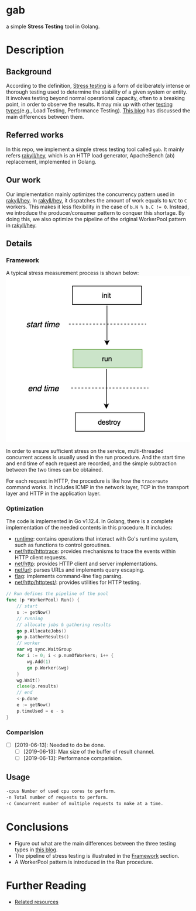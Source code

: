 # gab
a simple **Stress Testing** tool in Golang.

# Description
## Background
According to the definition, [Stress testing](https://en.wikipedia.org/wiki/Stress_testing) is a form of deliberately intense or thorough testing used to determine the stability of a given system or entity. It involves testing beyond normal operational capacity, often to a breaking point, in order to observe the results. It may mix up with other [testing types](https://en.wikipedia.org/wiki/Software_performance_testing#Testing_types)(e.g., Load Testing, Performance Testing). [This blog](https://www.guru99.com/performance-vs-load-vs-stress-testing.html) has discussed the main differences between them.

## Referred works
In this repo, we implement a simple stress testing tool called `gab`. It mainly refers [rakyll/hey](https://github.com/rakyll/hey), which is an HTTP load generator, ApacheBench (ab) replacement, implemented in Golang.

## Our work
Our implementation mainly optimizes the concurrency pattern used in [rakyll/hey](https://github.com/rakyll/hey). In [rakyll/hey](https://github.com/rakyll/hey/blob/01803349acd49d756dafa2cb6ac5b5bfc141fc3b/requester/requester.go#L246), it dispatches the amount of work equals to `N/C` to `C` workers. This makes it less flexibility in the case of `b.N % b.C != 0`. Instead, we introduce the producer/consumer pattern to conquer this shortage.
By doing this, we also optimize the pipeline of the original WorkerPool pattern in [rakyll/hey](https://github.com/rakyll/hey).

## Details
### Framework
A typical stress measurement process is shown below:
![typical process](pipeline.png)

In order to ensure sufficient stress on the service, multi-threaded concurrent access is usually used in the run procedure. And the start time and end time of each request are recorded, and the simple subtraction between the two times can be obtained.

For each request in HTTP, the procedure is like how the `traceroute` command works. It includes ICMP in the network layer, TCP in the transport layer and HTTP in the application layer.

### Optimization
The code is implemented in Go v1.12.4.
In Golang, there is a complete implementation of the needed contents in this procedure. It includes:

- [runtime](https://golang.org/pkg/runtime/): contains operations that interact with Go's runtime system, such as functions to control goroutines.
- [net/http/httptrace](https://golang.org/pkg/net/http/httptrace/): provides mechanisms to trace the events within HTTP client requests.
- [net/http](https://golang.org/pkg/net/http/): provides HTTP client and server implementations.
- [net/url](https://golang.org/pkg/net/url/): parses URLs and implements query escaping.
- [flag](https://golang.org/pkg/flag/): implements command-line flag parsing.
- [net/http/httptest/](https://golang.org/pkg/net/http/httptest/): provides utilities for HTTP testing.

```go
// Run defines the pipeline of the pool
func (p *WorkerPool) Run() {
    // start
    s := getNow()
    // running
    // allocate jobs & gathering results
    go p.AllocateJobs()
    go p.GatherResults()
    // worker
    var wg sync.WaitGroup
    for i := 0; i < p.numOfWorkers; i++ {
        wg.Add(1)
        go p.Worker(&wg)
    }
    wg.Wait()
    close(p.results)
    // end
    <-p.done
    e := getNow()
    p.timeUsed = e - s
}
```

### Comparision
- [ ] [2019-06-13]: Needed to do be done.
    - [ ] [2019-06-13]: Max size of the buffer of result channel.
    - [ ] [2019-06-13]: Performance comparision.

## Usage
```sh
-cpus Number of used cpu cores to perform.
-n Total number of requests to perform.
-c Concurrent number of multiple requests to make at a time.
```

# Conclusions
- Figure out what are the main differences between the three testing types in [this blog](https://www.guru99.com/performance-vs-load-vs-stress-testing.html).
- The pipeline of stress testing is illustrated in the [Framework](#framework) section.
- A WorkerPool pattern is introduced in the Run procedure.

# Further Reading
- [Related resources](https://www.one-tab.com/page/PVPd6fUyTcGjUhy0Fhmldg)
